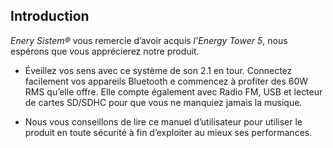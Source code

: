 ## Introduction

*Enery Sistem®* vous remercie d’avoir acquis *l’Energy Tower 5*, nous espérons que vous apprécierez notre produit.

* Éveillez vos sens avec ce système de son 2.1 en tour. Connectez facilement vos appareils Bluetooth e commencez à profiter des 60W RMS qu’elle offre. Elle compte également avec Radio FM, USB et lecteur de cartes SD/SDHC pour que vous ne manquiez jamais la musique.

* Nous vous conseillons de lire ce manuel d’utilisateur pour utiliser le produit en toute sécurité à fin d’exploiter au mieux ses performances.
